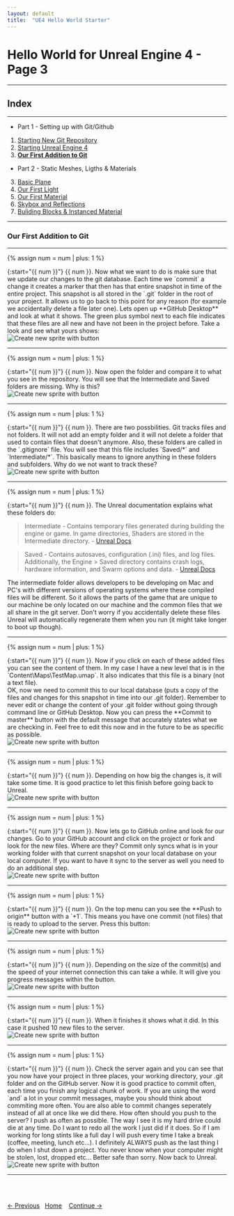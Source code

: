 ```yaml
---
layout: default
title:  "UE4 Hello World Starter"
---
```



# Hello World for Unreal Engine 4 - Page 3
_____ 

## Index
_____ 

* Part 1 - Setting up with Git/Github
1. [Starting New Git Repository](Hello-World-Starter-1.html#starting-new-git-repository)
2. [Starting Unreal Engine 4](Hello-World-Starter-2.html#starting-unreal-engine-4)
3. [**Our First Addition to Git**](Hello-World-Starter-3.html#our-first-addition-to-git)

* Part 2 - Static Meshes, Ligths & Materials
3. [Basic Plane](Hello-World-Starter-4.html#basic-plane)  
4. [Our First Light](Hello-World-Starter-5.html#our-first-light)  
5. [Our First Material](Hello-World-Starter-6.html#our-first-material)
6. [Skybox and Reflections](Hello-World-Starter-7.html#skybox-and-reflections)
6. [Buliding Blocks & Instanced Material](Hello-World-Starter-8.html#building-block-instanced-material)

_____ 

### Our First Addition to Git
_____ 

{% assign num = num | plus: 1 %}
<div class = "row">
<div class="col-12 col-lg-4 col align-self-center">
<div markdown = "1">
{:start="{{ num }}"}
{{ num }}. Now what we want to do is make sure that we update our changes to the git database.  Each time we `commit` a change it creates a marker that then has that entire snapshot in time of the entire project.  This snapshot is all stored in the `.git` folder in the root of your project.  It allows us to go back to this point for any reason (for example we accidentally delete a file later one).  Lets open up **GitHub Desktop** and look at what it shows.  The green plus symbol next to each file indicates that these files are all new and have not been in the project before.  Take a look and see what yours shows:

</div>
</div>
<div class="col-12 col-lg-8">
<img src="images/GitDesktopFirstCommit.jpg"  class= "img-fluid"  alt="Create new sprite with button">  
</div>
</div>

_____ 

{% assign num = num | plus: 1 %}
<div class = "row">
<div class="col-12 col-lg-4 col align-self-center">
<div markdown = "1">
{:start="{{ num }}"}
{{ num }}. Now open the folder and compare it to what you see in the repository. You will 
see that the Intermediate and Saved folders are missing.  Why is this?  
</div>
</div>
<div class="col-12 col-lg-8">
<img src="images/NotIncludingFolders.jpg"  class= "img-fluid"  alt="Create new sprite with button">  
</div>
</div>

_____ 

{% assign num = num | plus: 1 %}
<div class = "row">
<div class="col-12 col-lg-4 col align-self-center">
<div markdown = "1">
{:start="{{ num }}"}
{{ num }}. There are two possbilities. Git tracks files and not folders.  It will not add an empty folder and it will not delete a folder that used to contain files that doesn't anymore.  Also, these folders are called in the `.gitignore` file.  You will see that this file includes `Saved/*` and `Intermediate/*`.  This basically means to ignore anything in these folders and subfolders.  Why do we not want to track these? 

</div>
</div>
<div class="col-12 col-lg-8">
<img src="images/GitIgnoreWorking.jpg"  class= "img-fluid"  alt="Create new sprite with button">  
</div>
</div>

_____ 


{% assign num = num | plus: 1 %}
<div class = "row">
<div class="col-12 align-self-center">
<div markdown = "1">
{:start="{{ num }}"}
{{ num }}. The Unreal documentation explains what these folders do:

> Intermediate - Contains temporary files generated during building the engine or game. In game directories, Shaders are stored in the Intermediate directory. - [Unreal Docs](https://docs.unrealengine.com/en-us/Engine/Basics/DirectoryStructure)

> Saved - Contains autosaves, configuration (.ini) files, and log files. Additionally, the Engine > Saved directory contains crash logs, hardware information, and Swarm options and data. - [Unreal Docs](https://docs.unrealengine.com/en-us/Engine/Basics/DirectoryStructure)

The intermediate folder allows developers to be developing on Mac and PC's with different versions of operating systems where these compiled files will be different.  So it allows the parts of the game that are unique to our machine be only located on our machine and the common files that we all share in the git server.  Don't worry if you accidentally delete these files Unreal will automatically regenerate them when you run (it might take longer to boot up though).
</div>
</div>
</div>

_____ 
{% assign num = num | plus: 1 %}
<div class = "row">
<div class="col-12 col-lg-4 col align-self-center">
<div markdown = "1">
{:start="{{ num }}"}
{{ num }}. Now if you click on each of these added files you can see the content of them.  In my case I have a new level that is in the `Content\Maps\TestMap.umap`.  It also indicates that this file is a binary (not a text file). <br>OK, now we need to commit this to our local database (puts a copy of the files and changes for this snapshot in time into our .git folder).  Remember to never edit or change the content of your .git folder without going through command line or GitHub Desktop.  Now you can press the **Commit to master** button with the default message that accurately states what we are checking in.  Feel free to edit this now and in the future to be as specific as possible.

</div>
</div>
<div class="col-12 col-lg-8">
<img src="images/uProjectChangesInDesktop.jpg"  class= "img-fluid"  alt="Create new sprite with button">  
</div>
</div>

_____ 


{% assign num = num | plus: 1 %}
<div class = "row">
<div class="col-12 col-lg-4 col align-self-center">
<div markdown = "1">
{:start="{{ num }}"}
{{ num }}. Depending on how big the changes is, it will take some time.  It is good practice to let this finish before going back to Unreal.  

</div>
</div>
<div class="col-12 col-lg-8">
<img src="images/CommitingToMaster.jpg"  class= "img-fluid"  alt="Create new sprite with button">  
</div>
</div>

_____ 

{% assign num = num | plus: 1 %}
<div class = "row">
<div class="col-12 col-lg-4 col align-self-center">
<div markdown = "1">
{:start="{{ num }}"}
{{ num }}. Now lets go to GitHub online and look for our changes.  Go to your GitHub account and click on the project or fork and look for the new files.  Where are they?  Commit only syncs what is in your working folder with that current snapshot on your local database on your local computer.  If you want to have it sync to the server as well you need to do an additional step.

</div>
</div>
<div class="col-12 col-lg-8">
<img src="images/FilesNotInGitHub.jpg"  class= "img-fluid"  alt="Create new sprite with button">  
</div>
</div>

_____ 

{% assign num = num | plus: 1 %}
<div class = "row">
<div class="col-12 col-lg-4 col align-self-center">
<div markdown = "1">
{:start="{{ num }}"}
{{ num }}. On the top menu can you see the **Push to origin** button with a `+1`.  This means you have one commit (not files) that is ready to upload to the server.  Press this button:

</div>
</div>
<div class="col-12 col-lg-8">
<img src="images/PushToOriginMaster.jpg"  class= "img-fluid"  alt="Create new sprite with button">  
</div>
</div>

_____ 

{% assign num = num | plus: 1 %}
<div class = "row">
<div class="col-12 col-lg-4 col align-self-center">
<div markdown = "1">
{:start="{{ num }}"}
{{ num }}. Depending on the size of the commit(s) and the speed of your internet connection this can take a while.  It will give you progress messages within the button.

</div>
</div>
<div class="col-12 col-lg-8">
<img src="images/PushingTakesTime.jpg"  class= "img-fluid"  alt="Create new sprite with button">  
</div>
</div>

_____ 

{% assign num = num | plus: 1 %}
<div class = "row">
<div class="col-12 col-lg-4 col align-self-center">
<div markdown = "1">
{:start="{{ num }}"}
{{ num }}. When it finishes it shows what it did.  In this case it pushed 10 new files to the server.

</div>
</div>
<div class="col-12 col-lg-8">
<img src="images/Pushed10NewFiles.jpg"  class= "img-fluid"  alt="Create new sprite with button">  
</div>
</div>

_____ 

{% assign num = num | plus: 1 %}
<div class = "row">
<div class="col-12 col-lg-6 col align-self-center">
<div markdown = "1">
{:start="{{ num }}"}
{{ num }}. Check the server again and you can see that you now have your project in three places, your working directory, your .git folder and on the GitHub server.  Now it is good practice to commit often, each time you finish any logical chunk of work.  If you are using the word `and` a lot in your commit messages, maybe you should think about commiting more often.  You are also able to commit changes seperately instead of all at once like we did there.  How often should you push to the server?  I push as often as possible.  The way I see it is my hard drive could die at any time.  Do I want to redo all the work I just did if it does.  So if I am working for long stints like a full day I will push every time I take a break (coffee, meeting, lunch etc...).  I definitely ALWAYS push as the last thing I do when I shut down a project.  You never know when your computer might be stolen, lost, dropped etc...  Better safe than sorry. Now back to Unreal.

</div>
</div>
<div class="col-12 col-lg-6">
<img src="images/OnlineInSync.jpg"  class= "img-fluid"  alt="Create new sprite with button">  
</div>
</div>

_____ 






<br><br>

[<- Previous](Hello-World-Starter-2.html)&nbsp;&nbsp;&nbsp;[Home](../index.html)&nbsp;&nbsp;&nbsp; [Continue ->](Hello-World-Starter-4.html)
<br />  
<br />  
<br />  



